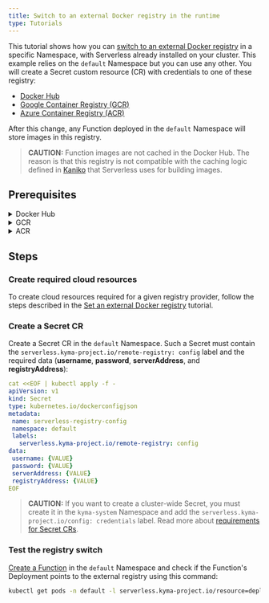 ```yaml
---
title: Switch to an external Docker registry in the runtime
type: Tutorials
---
```


This tutorial shows how you can [switch to an external Docker registry](#details-internal-and-external-registries-switching-registries-in-the-runtime) in a specific Namespace, with Serverless already installed on your cluster. This example relies on the `default` Namespace but you can use any other. You will create a Secret custom resource (CR) with credentials to one of these registry:

- [Docker Hub](https://hub.docker.com/)
- [Google Container Registry (GCR)](https://cloud.google.com/container-registry)
- [Azure Container Registry (ACR)](https://azure.microsoft.com/en-us/services/container-registry/)

After this change, any Function deployed in the `default` Namespace will store images in this registry.

> **CAUTION:** Function images are not cached in the Docker Hub. The reason is that this registry is not compatible with the caching logic defined in [Kaniko](https://cloud.google.com/cloud-build/docs/kaniko-cache) that Serverless uses for building images.

## Prerequisites

<div tabs name="prerequisites" group="external-docker-registry">
  <details>
  <summary label="docker-hub">
  Docker Hub
  </summary>

- [kubectl](https://kubernetes.io/docs/tasks/tools/install-kubectl/)

  </details>
  <details>
  <summary label="gcr">
  GCR
  </summary>

- [kubectl](https://kubernetes.io/docs/tasks/tools/install-kubectl/)
- [gcloud](https://cloud.google.com/sdk/gcloud/)
- [Google Cloud Platform (GCP)](https://cloud.google.com) project

  </details>
  <details>
  <summary label="acr">
  ACR
  </summary>

- [kubectl](https://kubernetes.io/docs/tasks/tools/install-kubectl/)
- [Azure CLI](https://docs.microsoft.com/en-us/cli/azure)
- [Microsoft Azure](http://azure.com) subscription

  </details>
</div>

## Steps

### Create required cloud resources

To create cloud resources required for a given registry provider, follow the steps described in the [Set an external Docker registry](#tutorials-set-an-external-docker-registry-create-required-cloud-resources) tutorial.

### Create a Secret CR

Create a Secret CR in the `default` Namespace. Such a Secret must contain the `serverless.kyma-project.io/remote-registry: config` label and the required data (**username**, **password**, **serverAddress**, and **registryAddress**):

```yaml
cat <<EOF | kubectl apply -f -
apiVersion: v1
kind: Secret
type: kubernetes.io/dockerconfigjson
metadata:
 name: serverless-registry-config
 namespace: default
 labels:
   serverless.kyma-project.io/remote-registry: config
data:
 username: {VALUE}
 password: {VALUE}
 serverAddress: {VALUE}
 registryAddress: {VALUE}
EOF
```

> **CAUTION:** If you want to create a cluster-wide Secret, you must create it in the `kyma-system` Namespace and add the `serverless.kyma-project.io/config: credentials` label. Read more about [requirements for Secret CRs](#details-switching-registries-in-the-runtime).

### Test the registry switch

[Create a Function](#tutorials-create-an-inline-function) in the `default` Namespace and check if the Function's Deployment points to the external registry using this command:

```bash
kubectl get pods -n default -l serverless.kyma-project.io/resource=deployment -o jsonpath='{ ...image }'
```
